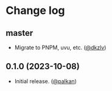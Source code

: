 # Change log

## master

- Migrate to PNPM, uvu, etc. ([@dkzlv][])

## 0.1.0 (2023-10-08)

- Initial release. ([@palkan][])

[@palkan]: https://github.com/palkan
[@dkzlv]: https://github.com/dkzlv
